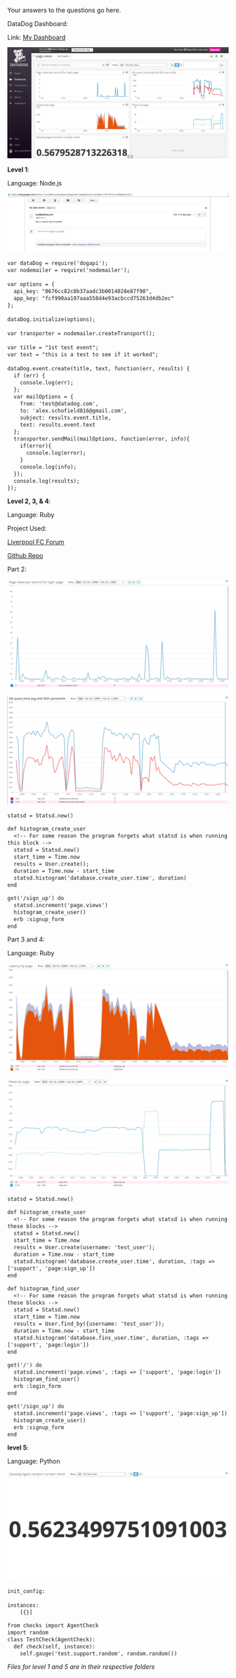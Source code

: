 Your answers to the questions go here.

DataDog Dashboard:

Link: [My Dashboard](https://app.datadoghq.com/dash/100189/pageviews?live=true&page=0&is_auto=false&from_ts=1455904962326&to_ts=1455908562326&tile_size=m&fullscreen=false)

![dd-dashboard](/imgs/dd_dashboard.png)

**Level 1**:

Language: Node.js

![dd-email](/imgs/dd_email.png)

```
var dataDog = require('dogapi');
var nodemailer = require('nodemailer');

var options = {
  api_key: "0676cc82c8b37aadc3b0014028e87f98",
  app_key: "fcf990aa197aaa558d4e93acbccd75263d4db2ec"
};

dataDog.initialize(options);

var transporter = nodemailer.createTransport();

var title = "1st test event";
var text = "this is a test to see if it worked";

dataDog.event.create(title, text, function(err, results) {
  if (err) {
    console.log(err);
  };
  var mailOptions = {
    from: 'test@datadog.com',
    to: 'alex.schofield816@gmail.com',
    subject: results.event.title,
    text: results.event.text
  };
  transporter.sendMail(mailOptions, function(error, info){
    if(error){
      console.log(error);
    }
    console.log(info);
  });
  console.log(results);
});
```

**Level 2, 3, & 4**:

Language: Ruby

Project Used: 

[Liverpool FC Forum](https://peaceful-gorge-7113.herokuapp.com/)

[Github Repo](https://github.com/alschofield/LiverpoolForum)

Part 2:

![login-page-views](/imgs/login_page_views.png)

![avg-db-time](/imgs/avg_db_time.png)

```
statsd = Statsd.new()
```

```
def histogram_create_user
  <!-- For some reason the program forgets what statsd is when running this block -->
  statsd = Statsd.new()
  start_time = Time.now
  results = User.create();
  duration = Time.now - start_time
  statsd.histogram('database.create_user.time', duration)
end
```

```
get('/sign_up') do
  statsd.increment('page.views')
  histogram_create_user()
  erb :signup_form
end
```

Part 3 and 4:

Language: Ruby

![db-time-by-page](/imgs/db_time_by_page.png)

![views-by-page](/imgs/views_by_page.png)

```
statsd = Statsd.new()
```

```
def histogram_create_user
  <!-- For some reason the program forgets what statsd is when running these blocks -->
  statsd = Statsd.new()
  start_time = Time.now
  results = User.create(username: 'test_user');
  duration = Time.now - start_time
  statsd.histogram('database.create_user.time', duration, :tags => ['support', 'page:sign_up'])
end
```

```
def histogram_find_user
  <!-- For some reason the program forgets what statsd is when running these blocks -->
  statsd = Statsd.new()
  start_time = Time.now
  results = User.find_by({username: 'test_user'});
  duration = Time.now - start_time
  statsd.histogram('database.fins_user.time', duration, :tags => ['support', 'page:login'])
end
```

```
get('/') do
  statsd.increment('page.views', :tags => ['support', 'page:login'])
  histogram_find_user()
  erb :login_form
end
```

```
get('/sign_up') do
  statsd.increment('page.views', :tags => ['support', 'page:sign_up'])
  histogram_create_user()
  erb :signup_form
end
```

**level 5**:

Language: Python

![dd-agent-check](/imgs/dd_agent_check.png)

```
init_config:

instances:
    [{}]
```

```
from checks import AgentCheck
import random
class TestCheck(AgentCheck):
  def check(self, instance):
    self.gauge('test.support.random', random.random())
```

*Files for level 1 and 5 are in their respective folders*
